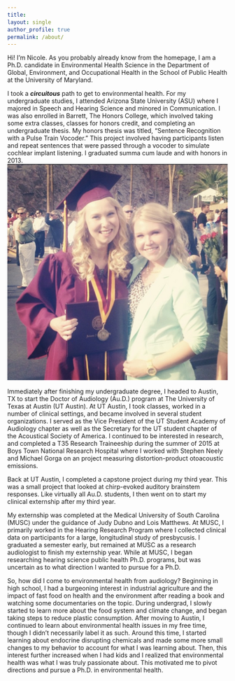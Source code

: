 ```yaml
---
title:
layout: single
author_profile: true
permalink: /about/
---
```


Hi! I’m Nicole. As you probably already know from the homepage, I am a Ph.D. candidate in Environmental Health Science in the Department of Global, Environment, and Occupational Health in the School of Public Health at the University of Maryland.

I took a ***circuitous*** path to get to environmental health. For my undergraduate studies, I attended Arizona State University (ASU) where I majored in Speech and Hearing Science and minored in Communication. I was also enrolled in Barrett, The Honors College, which involved taking some extra classes, classes for honors credit, and completing an undergraduate thesis. My honors thesis was titled, “Sentence Recognition with a Pulse Train Vocoder.” This project involved having participants listen and repeat sentences that were passed through a vocoder to simulate cochlear implant listening. I graduated summa cum laude and with honors in 2013. 
![ASU Graduation](https://github.com/nsieck/nsieck.github.io/blob/master/assets/images/ASU.jpg)

Immediately after finishing my undergraduate degree, I headed to Austin, TX to start the Doctor of Audiology (Au.D.) program at The University of Texas at Austin (UT Austin). At UT Austin, I took classes, worked in a number of clinical settings, and became involved in several student organizations. I served as the Vice President of the UT Student Academy of Audiology chapter as well as the Secretary for the UT student chapter of the Acoustical Society of America. I continued to be interested in research, and completed a T35 Research Traineeship during the summer of 2015 at Boys Town National Research Hospital where I worked with Stephen Neely and Michael Gorga on an project measuring distortion-product otoacoustic emissions. 

Back at UT Austin, I completed a capstone project during my third year. This was a small project that looked at chirp-evoked auditory brainstem responses. Like virtually all Au.D. students, I then went on to start my clinical externship after my third year. 

My externship was completed at the Medical University of South Carolina (MUSC) under the guidance of Judy Dubno and Lois Matthews. At MUSC, I primarily worked in the Hearing Research Program where I collected clinical data on participants for a large, longitudinal study of presbycusis. I graduated a semester early, but remained at MUSC as a research audiologist to finish my externship year. While at MUSC, I began researching hearing science public health Ph.D. programs, but was uncertain as to what direction I wanted to pursue for a Ph.D. 

So, how did I come to environmental health from audiology? Beginning in high school, I had a burgeoning interest in industrial agriculture and the impact of fast food on health and the environment after reading a book and watching some documentaries on the topic. During undergrad, I slowly started to learn more about the food system and climate change, and began taking steps to reduce plastic consumption. After moving to Austin, I continued to learn about environmental health issues in my free time, though I didn’t necessarily label it as such. Around this time, I started learning about endocrine disrupting chemicals and made some more small changes to my behavior to account for what I was learning about. Then, this interest further increased when I had kids and I realized that environmental health was what I was truly passionate about. This motivated me to pivot directions and pursue a Ph.D. in environmental health. 
